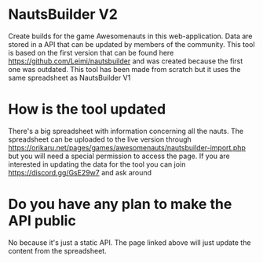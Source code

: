 # NautsBuilder V2
Create builds for the game Awesomenauts in this web-application. Data are stored in a API that can be updated by members of the community.
This tool is based on the first version that can be found here https://github.com/Leimi/nautsbuilder and was created because the first one was outdated.
This tool has been made from scratch but it uses the same spreadsheet as NautsBuilder V1

# How is the tool updated
There's a big spreadsheet with information concerning all the nauts. The spreadsheet can be uploaded to the live version through https://orikaru.net/pages/games/awesomenauts/nautsbuilder-import.php but you will need a special permission to access the page.
If you are interested in updating the data for the tool you can join https://discord.gg/GsE29w7 and ask around

# Do you have any plan to make the API public
No because it's just a static API. The page linked above will just update the content from the spreadsheet.
